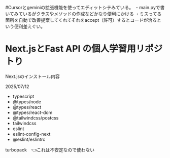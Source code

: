 
#Cursorとgeminiの拡張機能を使ってエディットシテみている。
・main.pyで書いてみているがクラスやメソッドの作成などかなり便利にかける
・ミスってる箇所を自動で改善提案してくれてそれをaccept（許可）するとコードが治るという便利差えぐい。

# Next.jsとFast API の個人学習用リポジトり
Next.jsのインストール内容


2025/07/12

- typescript
- @types/node
- @types/react
- @types/react-dom
- @tailwindcss/postcss
- tailwindcss
- eslint
- eslint-config-next
- @eslint/eslintrc

turbopack　👈これは不安定なので使わない
